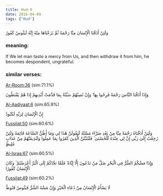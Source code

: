 ```yaml
---
title: Hud:9
date: 2016-04-09
tags: ["Hud"]
---
```

وَلَئِنْ أَذَقْنَا الْإِنْسَانَ مِنَّا رَحْمَةً ثُمَّ نَزَعْنَاهَا مِنْهُ إِنَّهُ لَيَئُوسٌ كَفُورٌ
### meaning: 
If We let man taste a mercy from Us, and then withdraw it from him, he becomes despondent, ungrateful.
### similar verses: 

[Ar-Room:36](/30/36) (sim:71.1%)

وَإِذَا أَذَقْنَا النَّاسَ رَحْمَةً فَرِحُوا بِهَا ۖ وَإِنْ تُصِبْهُمْ سَيِّئَةٌ بِمَا قَدَّمَتْ أَيْدِيهِمْ إِذَا هُمْ يَقْنَطُونَ

[Al-Aadiyaat:6](/100/6) (sim:65.9%)

إِنَّ الْإِنْسَانَ لِرَبِّهِ لَكَنُودٌ

[Fussilat:50](/41/50) (sim:60.6%)

وَلَئِنْ أَذَقْنَاهُ رَحْمَةً مِنَّا مِنْ بَعْدِ ضَرَّاءَ مَسَّتْهُ لَيَقُولَنَّ هَٰذَا لِي وَمَا أَظُنُّ السَّاعَةَ قَائِمَةً وَلَئِنْ رُجِعْتُ إِلَىٰ رَبِّي إِنَّ لِي عِنْدَهُ لَلْحُسْنَىٰ ۚ فَلَنُنَبِّئَنَّ الَّذِينَ كَفَرُوا بِمَا عَمِلُوا وَلَنُذِيقَنَّهُمْ مِنْ عَذَابٍ غَلِيظٍ

[Al-Israa:67](/17/67) (sim:60.5%)

وَإِذَا مَسَّكُمُ الضُّرُّ فِي الْبَحْرِ ضَلَّ مَنْ تَدْعُونَ إِلَّا إِيَّاهُ ۖ فَلَمَّا نَجَّاكُمْ إِلَى الْبَرِّ أَعْرَضْتُمْ ۚ وَكَانَ الْإِنْسَانُ كَفُورًا

[Fussilat:49](/41/49) (sim:60.2%)

لَا يَسْأَمُ الْإِنْسَانُ مِنْ دُعَاءِ الْخَيْرِ وَإِنْ مَسَّهُ الشَّرُّ فَيَئُوسٌ قَنُوطٌ
